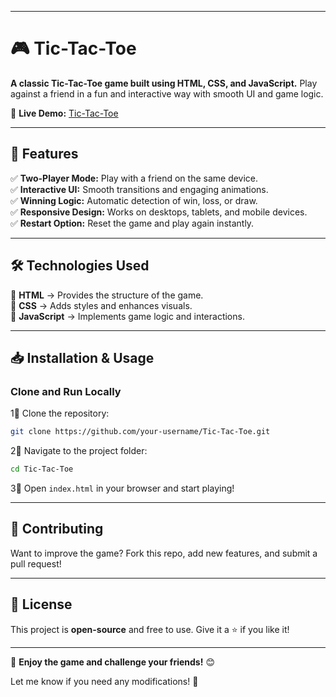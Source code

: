 
---

# 🎮 Tic-Tac-Toe  

**A classic Tic-Tac-Toe game built using HTML, CSS, and JavaScript.** Play against a friend in a fun and interactive way with smooth UI and game logic.  

🚀 **Live Demo:** [Tic-Tac-Toe](https://nitin-sharma04.github.io/Tic-tac-toe/)  

---

## 🎯 Features  
✅ **Two-Player Mode:** Play with a friend on the same device.  
✅ **Interactive UI:** Smooth transitions and engaging animations.  
✅ **Winning Logic:** Automatic detection of win, loss, or draw.  
✅ **Responsive Design:** Works on desktops, tablets, and mobile devices.  
✅ **Restart Option:** Reset the game and play again instantly.  

---

## 🛠️ Technologies Used  
🔹 **HTML** → Provides the structure of the game.  
🔹 **CSS** → Adds styles and enhances visuals.  
🔹 **JavaScript** → Implements game logic and interactions.  

---

## 📥 Installation & Usage  
### Clone and Run Locally  
1⃣ Clone the repository:  
   ```sh
   git clone https://github.com/your-username/Tic-Tac-Toe.git
   ```  
2⃣ Navigate to the project folder:  
   ```sh
   cd Tic-Tac-Toe
   ```  
3⃣ Open `index.html` in your browser and start playing!  

---

## 🌟 Contributing  
Want to improve the game? Fork this repo, add new features, and submit a pull request!  

---

## 📝 License  
This project is **open-source** and free to use. Give it a ⭐ if you like it!  

---

🚀 **Enjoy the game and challenge your friends!** 😊  

Let me know if you need any modifications! 🚀
